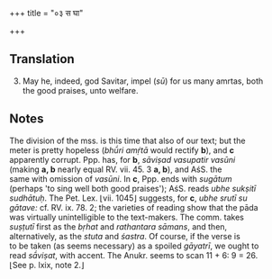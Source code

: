 +++
title = "०३ स घा"

+++
## Translation
3. May he, indeed, god Savitar, impel (*sū*) for us many amrtas, both  
the good praises, unto welfare.

## Notes
The division of the mss. is this time that also of our text; but the  
meter is pretty hopeless (*bhū́ri amṛ́tā* would rectify **b**), and **c**  
apparently corrupt. Ppp. has, for **b**, *sāviṣad vasupatir vasūni*  
(making **a, b** nearly equal RV. vii. 45. 3 **a, b**), and AśS. the  
same with omission of *vasūni*. In **c**, Ppp. ends with *sugātum*  
(perhaps 'to sing well both good praises'); AśS. reads *ubhe sukṣitī  
sudhātuḥ*. The Pet. Lex. ⌊vii. 1045⌋ suggests, for **c**, *ubhe srutī su  
gātave:* cf. RV. ix. 78. 2; the varieties of reading show that the pāda  
was virtually unintelligible to the text-makers. The comm. takes  
*suṣṭutī* first as the *bṛhat* and *rathantara sāmans*, and then,  
alternatively, as the *stuta* and *śastra*. Of course, if the verse is  
to be taken (as seems necessary) as a spoiled *gāyatrī*, we ought to  
read *sā́viṣat*, with accent. The Anukr. seems to scan 11 + 6: 9 = 26.  
⌊See p. lxix, note 2.⌋
